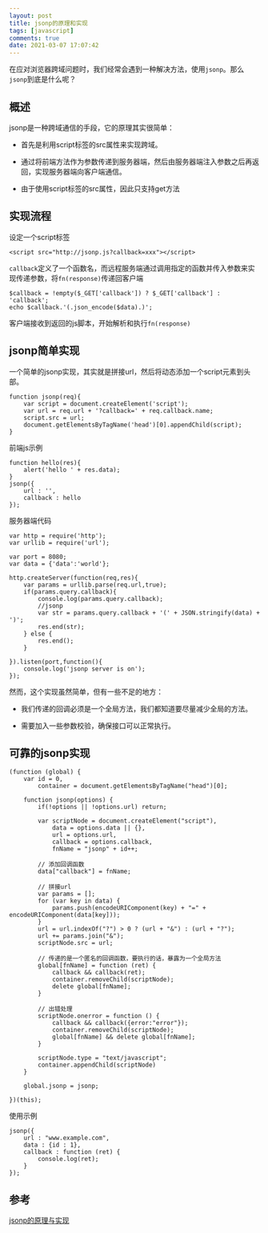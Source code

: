 ```yaml
---
layout: post
title: jsonp的原理和实现
tags: [javascript]
comments: true
date: 2021-03-07 17:07:42
---
```


在应对浏览器跨域问题时，我们经常会遇到一种解决方法，使用`jsonp`。那么`jsonp`到底是什么呢？

<!-- more -->

## 概述
jsonp是一种跨域通信的手段，它的原理其实很简单：

* 首先是利用script标签的src属性来实现跨域。

* 通过将前端方法作为参数传递到服务器端，然后由服务器端注入参数之后再返回，实现服务器端向客户端通信。

* 由于使用script标签的src属性，因此只支持get方法

## 实现流程
设定一个script标签
```
<script src="http://jsonp.js?callback=xxx"></script>
```
`callback`定义了一个函数名，而远程服务端通过调用指定的函数并传入参数来实现传递参数，将`fn(response)`传递回客户端
```
$callback = !empty($_GET['callback']) ? $_GET['callback'] : 'callback';
echo $callback.'(.json_encode($data).)';
```
客户端接收到返回的js脚本，开始解析和执行`fn(response)`

## jsonp简单实现
一个简单的jsonp实现，其实就是拼接url，然后将动态添加一个script元素到头部。
```
function jsonp(req){
    var script = document.createElement('script');
    var url = req.url + '?callback=' + req.callback.name;
    script.src = url;
    document.getElementsByTagName('head')[0].appendChild(script); 
}
```
前端js示例
```
function hello(res){
    alert('hello ' + res.data);
}
jsonp({
    url : '',
    callback : hello 
});
```
服务器端代码
```
var http = require('http');
var urllib = require('url');

var port = 8080;
var data = {'data':'world'};

http.createServer(function(req,res){
    var params = urllib.parse(req.url,true);
    if(params.query.callback){
        console.log(params.query.callback);
        //jsonp
        var str = params.query.callback + '(' + JSON.stringify(data) + ')';
        res.end(str);
    } else {
        res.end();
    }
    
}).listen(port,function(){
    console.log('jsonp server is on');
});
```
然而，这个实现虽然简单，但有一些不足的地方：

* 我们传递的回调必须是一个全局方法，我们都知道要尽量减少全局的方法。

* 需要加入一些参数校验，确保接口可以正常执行。

## 可靠的jsonp实现
```
(function (global) {
    var id = 0,
        container = document.getElementsByTagName("head")[0];

    function jsonp(options) {
        if(!options || !options.url) return;

        var scriptNode = document.createElement("script"),
            data = options.data || {},
            url = options.url,
            callback = options.callback,
            fnName = "jsonp" + id++;

        // 添加回调函数
        data["callback"] = fnName;

        // 拼接url
        var params = [];
        for (var key in data) {
            params.push(encodeURIComponent(key) + "=" + encodeURIComponent(data[key]));
        }
        url = url.indexOf("?") > 0 ? (url + "&") : (url + "?");
        url += params.join("&");
        scriptNode.src = url;

        // 传递的是一个匿名的回调函数，要执行的话，暴露为一个全局方法
        global[fnName] = function (ret) {
            callback && callback(ret);
            container.removeChild(scriptNode);
            delete global[fnName];
        }

        // 出错处理
        scriptNode.onerror = function () {
            callback && callback({error:"error"});
            container.removeChild(scriptNode);
            global[fnName] && delete global[fnName];
        }

        scriptNode.type = "text/javascript";
        container.appendChild(scriptNode)
    }

    global.jsonp = jsonp;

})(this);
```
使用示例
```
jsonp({
    url : "www.example.com",
    data : {id : 1},
    callback : function (ret) {
        console.log(ret);
    }
});
```

## 参考
[jsonp的原理与实现](https://segmentfault.com/a/1190000007665361)
